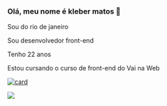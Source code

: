 ### Olá, meu nome é kleber matos 👋
Sou do rio de janeiro

Sou desenvolvedor front-end

Tenho 22 anos 

Estou cursando o curso de front-end do Vai na Web

[![card](https://github-readme-stats.vercel.app/api?username=kleber-matos&theme=dark)](https://github.com/anuraghazra/github-readme-stats)


<img src="https://img.shields.io/badge/HTML5-E34F26?style=for-the-badge&logo=html5&logoColor=white" />


<!--
**kleber-matos/kleber-matos** is a ✨ _special_ ✨ repository because its `README.md` (this file) appears on your GitHub profile.

Here are some ideas to get you started:

- 🔭 I’m currently working on ...
- 🌱 I’m currently learning ...
- 👯 I’m looking to collaborate on ...
- 🤔 I’m looking for help with ...
- 💬 Ask me about ...
- 📫 How to reach me: ...
- 😄 Pronouns: ...
- ⚡ Fun fact: ...
-->
